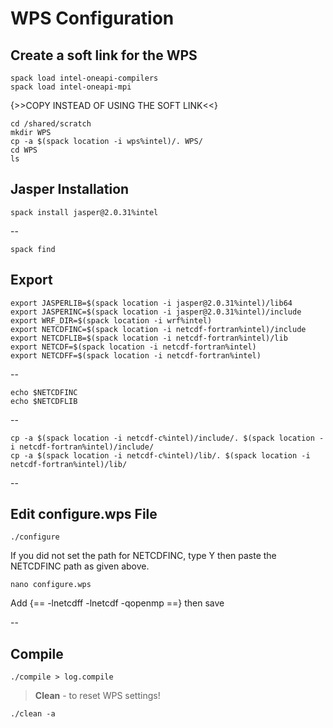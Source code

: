 <!--- 

[atmosfera website](https://atmosfera.usm.my/)

**Bold Text** 

> following points:
- list
- list

{--deleted--}
{++added++}
{~~one~>a single~~}
{==Highlighting==}
{>>and comments can be added inline<<}
---> 

# WPS Configuration

## **Create a soft link for the WPS**
    
    spack load intel-oneapi-compilers
    spack load intel-oneapi-mpi

{>>COPY INSTEAD OF USING THE SOFT LINK<<}

    cd /shared/scratch
    mkdir WPS
    cp -a $(spack location -i wps%intel)/. WPS/
    cd WPS
    ls

## **Jasper Installation**

    spack install jasper@2.0.31%intel

--

    spack find

## **Export**   

    export JASPERLIB=$(spack location -i jasper@2.0.31%intel)/lib64
    export JASPERINC=$(spack location -i jasper@2.0.31%intel)/include
    export WRF_DIR=$(spack location -i wrf%intel)
    export NETCDFINC=$(spack location -i netcdf-fortran%intel)/include
    export NETCDFLIB=$(spack location -i netcdf-fortran%intel)/lib
    export NETCDF=$(spack location -i netcdf-fortran%intel)
    export NETCDFF=$(spack location -i netcdf-fortran%intel)

--

    echo $NETCDFINC
    echo $NETCDFLIB
    
--

    cp -a $(spack location -i netcdf-c%intel)/include/. $(spack location -i netcdf-fortran%intel)/include/
    cp -a $(spack location -i netcdf-c%intel)/lib/. $(spack location -i netcdf-fortran%intel)/lib/ 
--



## **Edit configure.wps File**   

    ./configure

If you did not set the path for NETCDFINC, type Y then paste the NETCDFINC path as given above.


    nano configure.wps

Add {== -lnetcdff -lnetcdf -qopenmp ==} then save



-- 

## **Compile**  
    
    ./compile > log.compile


> **Clean** - to reset WPS settings!

    ./clean -a

